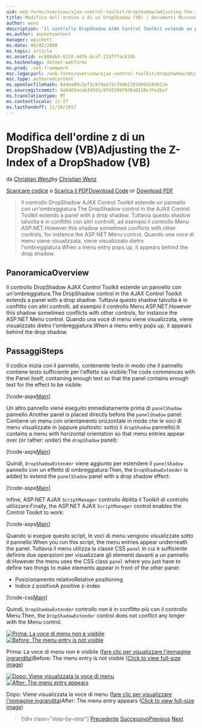 ```yaml
---
uid: web-forms/overview/ajax-control-toolkit/dropshadow/adjusting-the-z-index-of-a-dropshadow-vb
title: Modifica dell'ordine z di un DropShadow (VB) | Documenti Microsoft
author: wenz
description: "Il controllo DropShadow AJAX Control Toolkit estende un pannello con un'ombreggiatura. Tuttavia questo shadow talvolta è in conflitto con altri controlli, per insta..."
ms.author: aspnetcontent
manager: wpickett
ms.date: 06/02/2008
ms.topic: article
ms.assetid: ecb004b5-82c0-44fb-bcaf-233fffac6195
ms.technology: dotnet-webforms
ms.prod: .net-framework
msc.legacyurl: /web-forms/overview/ajax-control-toolkit/dropshadow/adjusting-the-z-index-of-a-dropshadow-vb
msc.type: authoredcontent
ms.openlocfilehash: 844ea00c2ef1c974aa72c7dd627819b0429d612e
ms.sourcegitcommit: 9a9483aceb34591c97451997036a9120c3fe2baf
ms.translationtype: MT
ms.contentlocale: it-IT
ms.lasthandoff: 11/10/2017
---
```

<a name="adjusting-the-z-index-of-a-dropshadow-vb"></a><span data-ttu-id="8187e-104">Modifica dell'ordine z di un DropShadow (VB)</span><span class="sxs-lookup"><span data-stu-id="8187e-104">Adjusting the Z-Index of a DropShadow (VB)</span></span>
====================
<span data-ttu-id="8187e-105">da [Christian Wenz](https://github.com/wenz)</span><span class="sxs-lookup"><span data-stu-id="8187e-105">by [Christian Wenz](https://github.com/wenz)</span></span>

<span data-ttu-id="8187e-106">[Scaricare codice](http://download.microsoft.com/download/5/1/6/51652a81-500b-4f6b-88d3-617103e7941e/DropShadow1.vb.zip) o [Scarica il PDF](http://download.microsoft.com/download/b/6/a/b6ae89ee-df69-4c87-9bfb-ad1eb2b23373/dropshadow1VB.pdf)</span><span class="sxs-lookup"><span data-stu-id="8187e-106">[Download Code](http://download.microsoft.com/download/5/1/6/51652a81-500b-4f6b-88d3-617103e7941e/DropShadow1.vb.zip) or [Download PDF](http://download.microsoft.com/download/b/6/a/b6ae89ee-df69-4c87-9bfb-ad1eb2b23373/dropshadow1VB.pdf)</span></span>

> <span data-ttu-id="8187e-107">Il controllo DropShadow AJAX Control Toolkit estende un pannello con un'ombreggiatura.</span><span class="sxs-lookup"><span data-stu-id="8187e-107">The DropShadow control in the AJAX Control Toolkit extends a panel with a drop shadow.</span></span> <span data-ttu-id="8187e-108">Tuttavia questo shadow talvolta è in conflitto con altri controlli, ad esempio il controllo Menu ASP.NET.</span><span class="sxs-lookup"><span data-stu-id="8187e-108">However this shadow sometimes conflicts with other controls, for instance the ASP.NET Menu control.</span></span> <span data-ttu-id="8187e-109">Quando una voce di menu viene visualizzata, viene visualizzato dietro l'ombreggiatura.</span><span class="sxs-lookup"><span data-stu-id="8187e-109">When a menu entry pops up, it appears behind the drop shadow.</span></span>


## <a name="overview"></a><span data-ttu-id="8187e-110">Panoramica</span><span class="sxs-lookup"><span data-stu-id="8187e-110">Overview</span></span>

<span data-ttu-id="8187e-111">Il controllo DropShadow AJAX Control Toolkit estende un pannello con un'ombreggiatura.</span><span class="sxs-lookup"><span data-stu-id="8187e-111">The DropShadow control in the AJAX Control Toolkit extends a panel with a drop shadow.</span></span> <span data-ttu-id="8187e-112">Tuttavia questo shadow talvolta è in conflitto con altri controlli, ad esempio il controllo Menu ASP.NET.</span><span class="sxs-lookup"><span data-stu-id="8187e-112">However this shadow sometimes conflicts with other controls, for instance the ASP.NET Menu control.</span></span> <span data-ttu-id="8187e-113">Quando una voce di menu viene visualizzata, viene visualizzato dietro l'ombreggiatura.</span><span class="sxs-lookup"><span data-stu-id="8187e-113">When a menu entry pops up, it appears behind the drop shadow.</span></span>

## <a name="steps"></a><span data-ttu-id="8187e-114">Passaggi</span><span class="sxs-lookup"><span data-stu-id="8187e-114">Steps</span></span>

<span data-ttu-id="8187e-115">Il codice inizia con il pannello, contenente testo in modo che il pannello contiene testo sufficiente per l'effetto sia visibile:</span><span class="sxs-lookup"><span data-stu-id="8187e-115">The code commences with the Panel itself, containing enough text so that the panel contains enough text for the effect to be visible:</span></span>

[!code-aspx[Main](adjusting-the-z-index-of-a-dropshadow-vb/samples/sample1.aspx)]

<span data-ttu-id="8187e-116">Un altro pannello viene eseguito immediatamente prima di `panelShadow` pannello.</span><span class="sxs-lookup"><span data-stu-id="8187e-116">Another panel is placed directly before the `panelShadow` panel.</span></span> <span data-ttu-id="8187e-117">Contiene un menu con orientamento orizzontale in modo che le voci di menu visualizzate in (oppure piuttosto: sotto) il `dropShadow` pannello):</span><span class="sxs-lookup"><span data-stu-id="8187e-117">It contains a menu with horizontal orientation so that menu entries appear over (or rather: under) the `dropShadow` panel):</span></span>

[!code-aspx[Main](adjusting-the-z-index-of-a-dropshadow-vb/samples/sample2.aspx)]

<span data-ttu-id="8187e-118">Quindi, `DropShadowExtender` viene aggiunto per estendere il `panelShadow` pannello con un effetto di ombreggiatura:</span><span class="sxs-lookup"><span data-stu-id="8187e-118">Then, the `DropShadowExtender` is added to extend the `panelShadow` panel with a drop shadow effect:</span></span>

[!code-aspx[Main](adjusting-the-z-index-of-a-dropshadow-vb/samples/sample3.aspx)]

<span data-ttu-id="8187e-119">Infine, ASP.NET AJAX `ScriptManager` controllo Abilita il Toolkit di controllo utilizzare:</span><span class="sxs-lookup"><span data-stu-id="8187e-119">Finally, the ASP.NET AJAX `ScriptManager` control enables the Control Toolkit to work:</span></span>

[!code-aspx[Main](adjusting-the-z-index-of-a-dropshadow-vb/samples/sample4.aspx)]

<span data-ttu-id="8187e-120">Quando si esegue questo script, le voci di menu vengono visualizzate sotto il pannello.</span><span class="sxs-lookup"><span data-stu-id="8187e-120">When you run this script, the menu entries appear underneath the panel.</span></span> <span data-ttu-id="8187e-121">Tuttavia il menu utilizza la classe CSS `panel` in cui è sufficiente definire due operazioni per visualizzare gli elementi davanti a un pannello di:</span><span class="sxs-lookup"><span data-stu-id="8187e-121">However the menu uses the CSS class `panel` where you just have to define two things to make elements appear in front of the other panel:</span></span>

- <span data-ttu-id="8187e-122">Posizionamento relativo</span><span class="sxs-lookup"><span data-stu-id="8187e-122">Relative positioning</span></span>
- <span data-ttu-id="8187e-123">Indice z positivo</span><span class="sxs-lookup"><span data-stu-id="8187e-123">A positive z-index</span></span>

[!code-css[Main](adjusting-the-z-index-of-a-dropshadow-vb/samples/sample5.css)]

<span data-ttu-id="8187e-124">Quindi, `DropShadowExtender` controllo non è in conflitto più con il controllo Menu.</span><span class="sxs-lookup"><span data-stu-id="8187e-124">Then, the `DropShadowExtender` control does not conflict any longer with the Menu control.</span></span>


<span data-ttu-id="8187e-125">[![Prima: La voce di menu non è visibile](adjusting-the-z-index-of-a-dropshadow-vb/_static/image2.png)](adjusting-the-z-index-of-a-dropshadow-vb/_static/image1.png)</span><span class="sxs-lookup"><span data-stu-id="8187e-125">[![Before: The menu entry is not visible](adjusting-the-z-index-of-a-dropshadow-vb/_static/image2.png)](adjusting-the-z-index-of-a-dropshadow-vb/_static/image1.png)</span></span>

<span data-ttu-id="8187e-126">Prima: La voce di menu non è visibile ([fare clic per visualizzare l'immagine ingrandita](adjusting-the-z-index-of-a-dropshadow-vb/_static/image3.png))</span><span class="sxs-lookup"><span data-stu-id="8187e-126">Before: The menu entry is not visible ([Click to view full-size image](adjusting-the-z-index-of-a-dropshadow-vb/_static/image3.png))</span></span>


<span data-ttu-id="8187e-127">[![Dopo: Viene visualizzata la voce di menu](adjusting-the-z-index-of-a-dropshadow-vb/_static/image5.png)](adjusting-the-z-index-of-a-dropshadow-vb/_static/image4.png)</span><span class="sxs-lookup"><span data-stu-id="8187e-127">[![After: The menu entry appears](adjusting-the-z-index-of-a-dropshadow-vb/_static/image5.png)](adjusting-the-z-index-of-a-dropshadow-vb/_static/image4.png)</span></span>

<span data-ttu-id="8187e-128">Dopo: Viene visualizzata la voce di menu ([fare clic per visualizzare l'immagine ingrandita](adjusting-the-z-index-of-a-dropshadow-vb/_static/image6.png))</span><span class="sxs-lookup"><span data-stu-id="8187e-128">After: The menu entry appears ([Click to view full-size image](adjusting-the-z-index-of-a-dropshadow-vb/_static/image6.png))</span></span>

>[!div class="step-by-step"]
<span data-ttu-id="8187e-129">[Precedente](manipulating-dropshadow-properties-from-client-code-cs.md)
[Successivo](manipulating-dropshadow-properties-from-client-code-vb.md)</span><span class="sxs-lookup"><span data-stu-id="8187e-129">[Previous](manipulating-dropshadow-properties-from-client-code-cs.md)
[Next](manipulating-dropshadow-properties-from-client-code-vb.md)</span></span>
